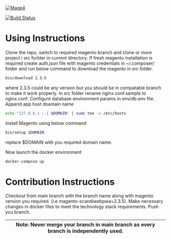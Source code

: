 [![Mage4](http://www.mage4.com/wp-content/uploads/2019/10/Asset-1-1.png)]()

[![Build Status](https://travis-ci.org/joemccann/dillinger.svg?branch=master)](https://travis-ci.org/joemccann/dillinger)
# Using Instructions
Clone the repo, switch to required magento branch  and clone or more project i src
forlder in current directory. If fresh magento installation is required create auth.json file with magento credentials in ~/.composer/ folder and run below command to download the magento in src folder.

```sh
bin/download 2.3.5
```
where 2.3.5 could be any version but you should be in compatable branch to make it work properly.
In src folder rename nginx.conf.sample to nginx.conf.
Configure database environment params in  env/db.env file.
Append app host doamain name 

```sh
echo "127.0.0.1 ::1 $DOMAIN" | sudo tee -a /etc/hosts
```
Install Magento using below command 
```sh
bin/setup $DOMAIN
```
replace $DOMAIN with you required domain name.

Now launch the docker environment 
```sh
docker-compose up
```
# Contribution Instructions
Checkout from main branch with the branch name along with magento version you required. (i.e magento-scandiwebpwa=2.3.5). Make necessary changes in docker files to meet the technology stack requirements. Push you branch.

| Note: Never merge your branch in main branch as every branch is independently used.   |
| --- |